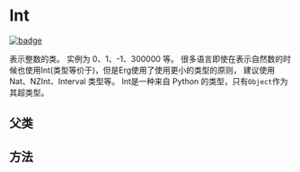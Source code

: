 # Int

[![badge](https://img.shields.io/endpoint.svg?url=https%3A%2F%2Fgezf7g7pd5.execute-api.ap-northeast-1.amazonaws.com%2Fdefault%2Fsource_up_to_date%3Fowner%3Derg-lang%26repos%3Derg%26ref%3Dmain%26path%3Ddoc/EN/API/types/classes/Int.md%26commit_hash%3Dd15cbbf7b33df0f78a575cff9679d84c36ea3ab1)](https://gezf7g7pd5.execute-api.ap-northeast-1.amazonaws.com/default/source_up_to_date?owner=erg-lang&repos=erg&ref=main&path=doc/EN/API/types/classes/Int.md&commit_hash=d15cbbf7b33df0f78a575cff9679d84c36ea3ab1)

表示整数的类。 实例为 0、1、-1、300000 等。
很多语言即使在表示自然数的时候也使用Int(类型等价于)，但是Erg使用了使用更小的类型的原则，
建议使用 Nat、NZInt、Interval 类型等。
Int是一种来自 Python 的类型，只有`Object`作为其超类型。

## 父类

## 方法
